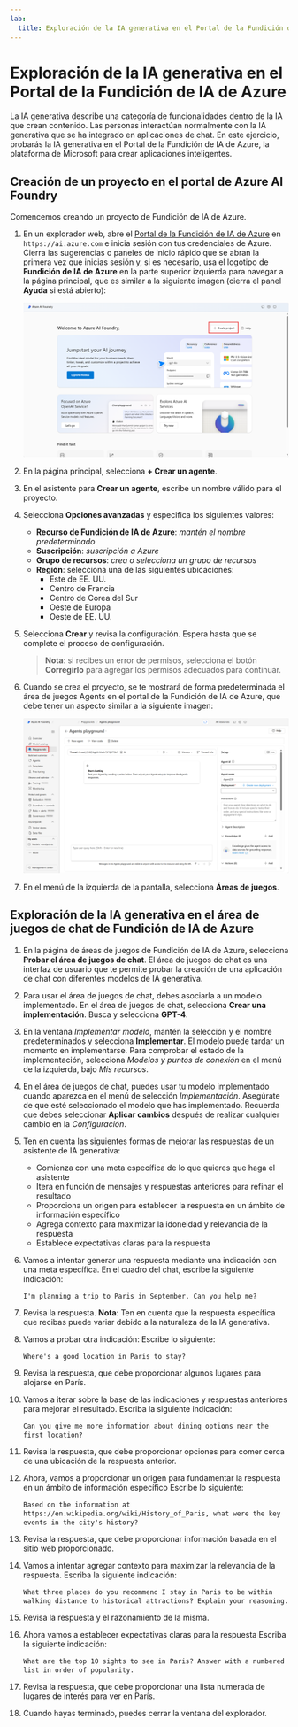 ```yaml
---
lab:
  title: Exploración de la IA generativa en el Portal de la Fundición de IA de Azure
---
```


# Exploración de la IA generativa en el Portal de la Fundición de IA de Azure

La IA generativa describe una categoría de funcionalidades dentro de la IA que crean contenido. Las personas interactúan normalmente con la IA generativa que se ha integrado en aplicaciones de chat. En este ejercicio, probarás la IA generativa en el Portal de la Fundición de IA de Azure, la plataforma de Microsoft para crear aplicaciones inteligentes. 

## Creación de un proyecto en el portal de Azure AI Foundry

Comencemos creando un proyecto de Fundición de IA de Azure.

1. En un explorador web, abre el [Portal de la Fundición de IA de Azure](https://ai.azure.com) en `https://ai.azure.com` e inicia sesión con tus credenciales de Azure. Cierra las sugerencias o paneles de inicio rápido que se abran la primera vez que inicias sesión y, si es necesario, usa el logotipo de **Fundición de IA de Azure** en la parte superior izquierda para navegar a la página principal, que es similar a la siguiente imagen (cierra el panel **Ayuda** si está abierto):

    ![Captura de pantalla de la página principal de Fundición de IA de Azure con la opción de crear un agente seleccionada.](./media/azure-ai-foundry-home-page.png)

1. En la página principal, selecciona **+ Crear un agente**.

1. En el asistente para **Crear un agente**, escribe un nombre válido para el proyecto. 

1. Selecciona **Opciones avanzadas** y especifica los siguientes valores:
    - **Recurso de Fundición de IA de Azure**: *mantén el nombre predeterminado*
    - **Suscripción**: *suscripción a Azure*
    - **Grupo de recursos**: *crea o selecciona un grupo de recursos*
    - **Región**: selecciona una de las siguientes ubicaciones:
        * Este de EE. UU.
        * Centro de Francia
        * Centro de Corea del Sur
        * Oeste de Europa
        * Oeste de EE. UU.

1. Selecciona **Crear** y revisa la configuración. Espera hasta que se complete el proceso de configuración.

    >**Nota**: si recibes un error de permisos, selecciona el botón **Corregirlo** para agregar los permisos adecuados para continuar.

1. Cuando se crea el proyecto, se te mostrará de forma predeterminada el área de juegos Agents en el portal de la Fundición de IA de Azure, que debe tener un aspecto similar a la siguiente imagen:

    ![Captura de pantalla de los detalles de un proyecto de Azure AI en el Portal de la Fundición de IA de Azure.](./media/ai-foundry-project-2.png)

1. En el menú de la izquierda de la pantalla, selecciona **Áreas de juegos**.

## Exploración de la IA generativa en el área de juegos de chat de Fundición de IA de Azure

1. En la página de áreas de juegos de Fundición de IA de Azure, selecciona **Probar el área de juegos de chat**. El área de juegos de chat es una interfaz de usuario que te permite probar la creación de una aplicación de chat con diferentes modelos de IA generativa.  

1. Para usar el área de juegos de chat, debes asociarla a un modelo implementado. En el área de juegos de chat, selecciona **Crear una implementación**. Busca y selecciona **GPT-4**. 

1. En la ventana *Implementar modelo*, mantén la selección y el nombre predeterminados y selecciona **Implementar**. El modelo puede tardar un momento en implementarse. Para comprobar el estado de la implementación, selecciona *Modelos y puntos de conexión* en el menú de la izquierda, bajo *Mis recursos*.
1. En el área de juegos de chat, puedes usar tu modelo implementado cuando aparezca en el menú de selección *Implementación*. Asegúrate de que esté seleccionado el modelo que has implementado. Recuerda que debes seleccionar **Aplicar cambios** después de realizar cualquier cambio en la *Configuración*. 

1. Ten en cuenta las siguientes formas de mejorar las respuestas de un asistente de IA generativa:
    - Comienza con una meta específica de lo que quieres que haga el asistente
    - Itera en función de mensajes y respuestas anteriores para refinar el resultado
    - Proporciona un origen para establecer la respuesta en un ámbito de información específico
    - Agrega contexto para maximizar la idoneidad y relevancia de la respuesta
    - Establece expectativas claras para la respuesta

1. Vamos a intentar generar una respuesta mediante una indicación con una meta específica. En el cuadro del chat, escribe la siguiente indicación:

    ```prompt
    I'm planning a trip to Paris in September. Can you help me?
    ```

1. Revisa la respuesta. **Nota**: Ten en cuenta que la respuesta específica que recibas puede variar debido a la naturaleza de la IA generativa.
 
1. Vamos a probar otra indicación: Escribe lo siguiente:

    ```prompt
    Where's a good location in Paris to stay? 
    ```

1. Revisa la respuesta, que debe proporcionar algunos lugares para alojarse en París.

1. Vamos a iterar sobre la base de las indicaciones y respuestas anteriores para mejorar el resultado. Escriba la siguiente indicación:
    
    ```prompt
    Can you give me more information about dining options near the first location?
    ``` 

1. Revisa la respuesta, que debe proporcionar opciones para comer cerca de una ubicación de la respuesta anterior. 

1. Ahora, vamos a proporcionar un origen para fundamentar la respuesta en un ámbito de información específico Escribe lo siguiente: 
    
    ```prompt
    Based on the information at https://en.wikipedia.org/wiki/History_of_Paris, what were the key events in the city's history?
    ```

1. Revisa la respuesta, que debe proporcionar información basada en el sitio web proporcionado. 

1. Vamos a intentar agregar contexto para maximizar la relevancia de la respuesta. Escriba la siguiente indicación: 

    ```prompt
    What three places do you recommend I stay in Paris to be within walking distance to historical attractions? Explain your reasoning.
    ```

1. Revisa la respuesta y el razonamiento de la misma.  

1. Ahora vamos a establecer expectativas claras para la respuesta Escriba la siguiente indicación:
    
    ```prompt
    What are the top 10 sights to see in Paris? Answer with a numbered list in order of popularity.
    ```

1. Revisa la respuesta, que debe proporcionar una lista numerada de lugares de interés para ver en París.

1. Cuando hayas terminado, puedes cerrar la ventana del explorador.
